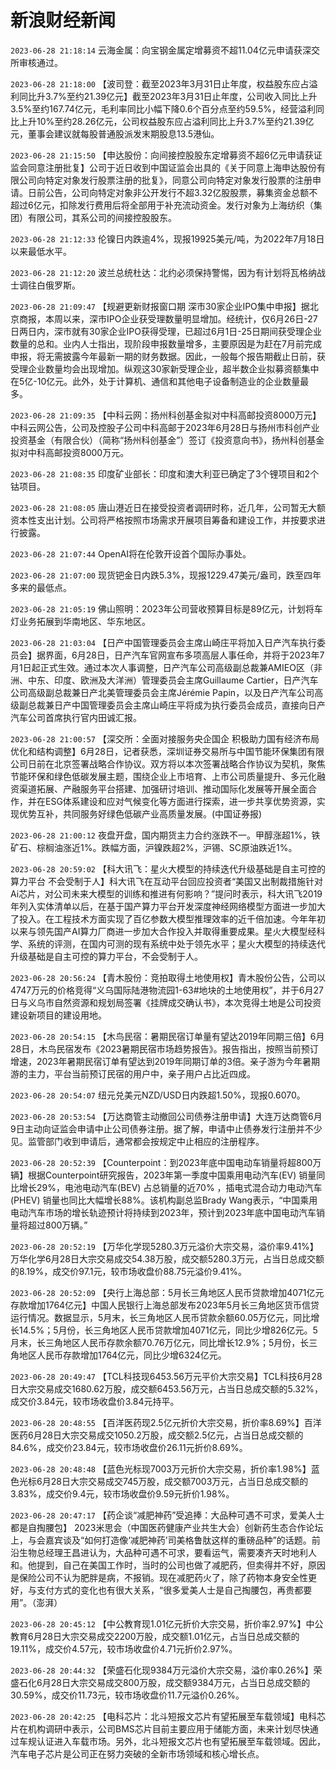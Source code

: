 # 新浪财经新闻
`2023-06-28 21:18:14` 云海金属：向宝钢金属定增募资不超11.04亿元申请获深交所审核通过。

`2023-06-28 21:18:00` 【波司登：截至2023年3月31日止年度，权益股东应占溢利同比升3.7%至约21.39亿元】截至2023年3月31日止年度，公司收入同比上升3.5%至约167.74亿元，毛利率同比小幅下降0.6个百分点至约59.5%，经营溢利同比上升10%至约28.26亿元，公司权益股东应占溢利同比上升3.7%至约21.39亿元，董事会建议就每股普通股派发末期股息13.5港仙。

`2023-06-28 21:15:50` 【申达股份：向间接控股股东定增募资不超6亿元申请获证监会同意注册批复】公司于近日收到中国证监会出具的《关于同意上海申达股份有限公司向特定对象发行股票注册的批复》，同意公司向特定对象发行股票的注册申请。日前公告，公司向特定对象非公开发行不超3.32亿股股票，募集资金总额不超过6亿元，扣除发行费用后将全部用于补充流动资金。发行对象为上海纺织（集团）有限公司，其系公司的间接控股股东。

`2023-06-28 21:12:33` 伦镍日内跌逾4%，现报19925美元/吨，为2022年7月18日以来最低水平。

`2023-06-28 21:12:20` 波兰总统杜达：北约必须保持警惕，因为有计划将瓦格纳战士调往白俄罗斯。

`2023-06-28 21:09:47` 【规避更新财报窗口期 深市30家企业IPO集中申报】据北京商报，本周以来，深市IPO企业获受理数量明显增加。经统计，仅6月26日-27日两日内，深市就有30家企业IPO获得受理，已超过6月1日-25日期间获受理企业数量的总和。业内人士指出，现阶段申报数量增多，主要原因是为赶在7月前完成申报，将无需披露今年最新一期的财务数据。因此，一般每个报告期截止日前，获受理企业数量均会出现增加。纵观这30家新受理企业，超半数企业拟募资额集中在5亿-10亿元。此外，处于计算机、通信和其他电子设备制造业的企业数量最多。

`2023-06-28 21:09:35` 【中科云网：扬州科创基金拟对中科高邮投资8000万元】中科云网公告，公司及控股子公司中科高邮于2023年6月28日与扬州市科创产业投资基金（有限合伙）（简称“扬州科创基金”）签订《投资意向书》，扬州科创基金拟对中科高邮投资8000万元。

`2023-06-28 21:08:35` 印度矿业部长：印度和澳大利亚已确定了3个锂项目和2个钴项目。

`2023-06-28 21:08:05` 唐山港近日在接受投资者调研时称，近几年，公司暂无大额资本性支出计划。公司将严格按照市场需求开展项目筹备和建设工作，并按要求进行披露。

`2023-06-28 21:07:44` OpenAI将在伦敦开设首个国际办事处。

`2023-06-28 21:07:00` 现货钯金日内跌5.3%，现报1229.47美元/盎司，跌至四年多来的最低点。

`2023-06-28 21:05:19` 佛山照明：2023年公司营收预算目标是89亿元，计划将车灯业务拓展到华南地区、华东地区。

`2023-06-28 21:03:04` 【日产中国管理委员会主席山崎庄平将加入日产汽车执行委员会】据界面，6月28日，日产汽车官网宣布多项高层人事任命，并将于2023年7月1日起正式生效。通过本次人事调整，日产汽车公司高级副总裁兼AMIEO区（非洲、中东、印度、欧洲及大洋洲）管理委员会主席Guillaume Cartier，日产汽车公司高级副总裁兼日产北美管理委员会主席Jérémie Papin，以及日产汽车公司高级副总裁兼日产中国管理委员会主席山崎庄平将成为执行委员会成员，直接向日产汽车公司首席执行官内田诚汇报。

`2023-06-28 21:00:57` 【深交所：全面对接服务央企国企 积极助力国有经济布局优化和结构调整】6月28日，记者获悉，深圳证券交易所与中国节能环保集团有限公司日前在北京签署战略合作协议。双方将以本次签署战略合作协议为契机，聚焦节能环保和绿色低碳发展主题，围绕企业上市培育、上市公司质量提升、多元化融资渠道拓展、产融服务平台搭建、加强研讨培训、推动国际化发展等开展全面合作，并在ESG体系建设和应对气候变化等方面进行探索，进一步共享优势资源，实现优势互补，共同服务好绿色低碳产业高质量发展。(中国证券报)

`2023-06-28 21:00:12` 夜盘开盘，国内期货主力合约涨跌不一。甲醇涨超1%，铁矿石、棕榈油涨近1%。跌幅方面，沪镍跌超2%，沪锡、SC原油跌近1%。

`2023-06-28 20:59:02` 【科大讯飞：星火大模型的持续迭代升级基础是自主可控的算力平台 不会受制于人】科大讯飞在互动平台回应投资者“美国又出制裁措施针对Ai芯片，对公司未来大模型的训练和推进有何影响？”提问时表示，科大讯飞2019年列入实体清单以后，在基于国产算力平台开发深度神经网络模型方面进一步加大了投入。在工程技术方面实现了百亿参数大模型推理效率的近千倍加速。今年年初以来与领先国产AI算力厂商进一步加大合作投入并取得重要成果。星火大模型经科学、系统的评测，在国内可测的现有系统中处于领先水平；星火大模型的持续迭代升级基础是自主可控的算力平台，不会受制于人。

`2023-06-28 20:56:24` 【青木股份：竞拍取得土地使用权】青木股份公告，公司以4747万元的价格竞得“义乌国际陆港物流园1-63#地块的土地使用权”，并于6月27日与义乌市自然资源和规划局签署《挂牌成交确认书》，本次竞得土地是公司投资建设新项目的建设用地。

`2023-06-28 20:54:15` 【木鸟民宿：暑期民宿订单量有望达2019年同期三倍】6月28日，木鸟民宿发布《2023暑期民宿市场趋势报告》。报告指出，按照当前预订增速，2023年暑期民宿订单有望达到2019年同期订单的3倍。亲子游为今年暑期游的主力，平台当前预订民宿的用户中，亲子用户占比近四成。

`2023-06-28 20:54:07` 纽元兑美元NZD/USD日内跌超1.50%，现报0.6070。

`2023-06-28 20:53:54` 【万达商管主动撤回公司债券注册申请】大连万达商管6月9日主动向证监会申请中止公司债券注册。据了解，申请中止债券发行注册并不少见。监管部门收到申请后，通常都会按规定中止相应的注册程序。

`2023-06-28 20:52:39` 【Counterpoint：到2023年底中国电动车销量将超800万辆】根据Counterpoint研究报告，2023年第一季度中国乘用电动汽车(EV) 销量同比增长29%，电池电动汽车(BEV) 占总销量的近70% ，插电式混合动力电动汽车 (PHEV) 销量也同比大幅增长88%。该机构副总监Brady Wang表示，“中国乘用电动汽车市场的增长轨迹预计将持续到2023年，预计到2023年底中国电动汽车销量将超过800万辆。”

`2023-06-28 20:52:19` 【万华化学现5280.3万元溢价大宗交易，溢价率9.41%】万华化学6月28日大宗交易成交54.38万股，成交额5280.3万元，占当日总成交额的8.19%，成交价97.1元，较市场收盘价88.75元溢价9.41%。

`2023-06-28 20:52:09` 【央行上海总部：5月长三角地区人民币贷款增加4071亿元 存款增加1764亿元】中国人民银行上海总部发布2023年5月长三角地区货币信贷运行情况。数据显示，5月末，长三角地区人民币贷款余额60.05万亿元，同比增长14.5%；5月份，长三角地区人民币贷款增加4071亿元，同比少增826亿元。5月末，长三角地区人民币存款余额70.76万亿元，同比增长12.9%；5月份，长三角地区人民币存款增加1764亿元，同比少增6324亿元。

`2023-06-28 20:49:47` 【TCL科技现6453.56万元平价大宗交易】TCL科技6月28日大宗交易成交1680.62万股，成交额6453.56万元，占当日总成交额的5.32%，成交价3.84元，较市场收盘价3.84元持平。

`2023-06-28 20:48:55` 【百洋医药现2.5亿元折价大宗交易，折价率8.69%】百洋医药6月28日大宗交易成交1050.2万股，成交额2.5亿元，占当日总成交额的84.6%，成交价23.84元，较市场收盘价26.11元折价8.69%。

`2023-06-28 20:48:48` 【蓝色光标现7003万元折价大宗交易，折价率1.98%】蓝色光标6月28日大宗交易成交745万股，成交额7003万元，占当日总成交额的3.83%，成交价9.4元，较市场收盘价9.59元折价1.98%。

`2023-06-28 20:47:17` 【药企谈“减肥神药”受追捧：大品种可遇不可求，爱美人士都是自掏腰包】 2023米思会（中国医药健康产业共生大会）创新药生态合作论坛上，与会嘉宾谈及“如何打造像‘减肥神药’司美格鲁肽这样的重磅品种”的话题。前沿生物总经理王昌进认为，大品种可遇不可求，要看运气，需要凑齐天时地利人和。他提到，自己在美国工作时，当时的公司也做了减肥药，但卖得并不好，原因是保险公司不认为肥胖是病，不报销。现在减肥药火了，除了药物本身安全性更好，与支付方式的变化也有很大关系，“很多爱美人士是自己掏腰包，再贵都要用”。（澎湃）

`2023-06-28 20:45:12` 【中公教育现1.01亿元折价大宗交易，折价率2.97%】中公教育6月28日大宗交易成交2200万股，成交额1.01亿元，占当日总成交额的19.11%，成交价4.57元，较市场收盘价4.71元折价2.97%。

`2023-06-28 20:44:32` 【荣盛石化现9384万元溢价大宗交易，溢价率0.26%】荣盛石化6月28日大宗交易成交800万股，成交额9384万元，占当日总成交额的30.59%，成交价11.73元，较市场收盘价11.7元溢价0.26%。

`2023-06-28 20:42:25` 【电科芯片：北斗短报文芯片有望拓展至车载领域】电科芯片在机构调研中表示，公司BMS芯片目前主要应用于储能方面，未来计划尽快通过车规认证进入车载市场。另外，北斗短报文芯片也有望拓展至车载领域。因此，汽车电子芯片是公司正在努力突破的全新市场领域和核心增长点。

